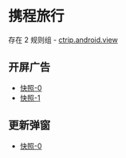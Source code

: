 # 携程旅行

存在 2 规则组 - [ctrip.android.view](/src/apps/ctrip.android.view.ts)

## 开屏广告

- [快照-0](https://i.gkd.li/import/12472613)
- [快照-1](https://i.gkd.li/import/12511071)

## 更新弹窗

- [快照-0](https://i.gkd.li/import/13218347)
